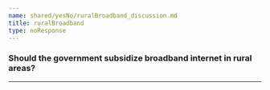 ```yaml
---
name: shared/yesNo/ruralBroadband_discussion.md
title: ruralBroadband
type: noResponse
---
```


### Should the government subsidize broadband internet in rural areas?

---

